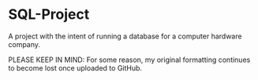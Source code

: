 # SQL-Project
A project with the intent of running a database for a computer hardware company.

PLEASE KEEP IN MIND: For some reason, my original formatting continues to become lost once uploaded to GitHub.

